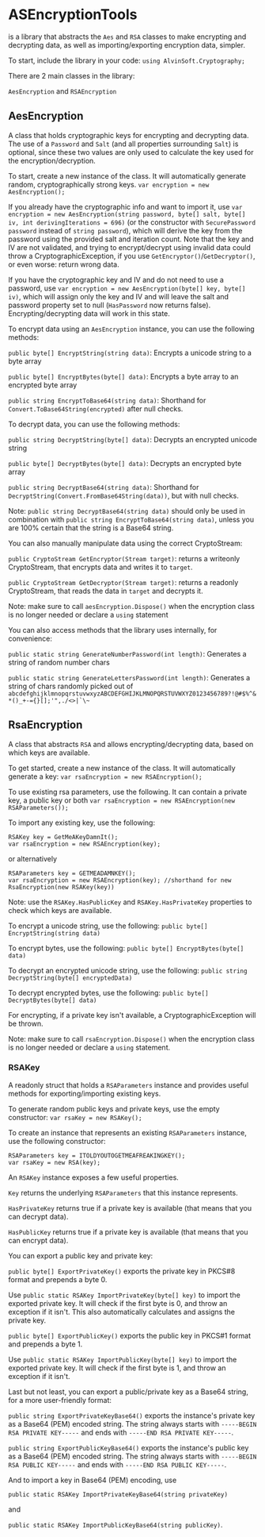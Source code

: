 # ASEncryptionTools
is a library that abstracts the ```Aes``` and ```RSA``` classes to make encrypting and decrypting data, as well as importing/exporting encryption data, simpler.

To start, include the library in your code:
```using AlvinSoft.Cryptography;```

There are 2 main classes in the library:

```AesEncryption``` and
```RSAEncryption```


## AesEncryption

A class that holds cryptographic keys for encrypting and decrypting data. The use of a ```Password``` and ```Salt``` (and all properties surrounding ```Salt```) is optional, since these two values are only used to calculate the key used for the encryption/decryption.

To start, create a new instance of the class. It will automatically generate random, cryptographically strong keys.
```var encryption = new AesEncryption();```

If you already have the cryptographic info and want to import it, use ```var encryption = new AesEncryption(string password, byte[] salt, byte[] iv, int derivingIterations = 696)``` (or the constructor with ```SecurePassword password``` instead of ```string password```), which will derive the key from the password using the provided salt and iteration count. Note that the key and IV are not validated, and trying to encrypt/decrypt using invalid data could throw a CryptographicException, if you use ```GetEncryptor()```/```GetDecryptor()```, or even worse: return wrong data.

If you have the cryptographic key and IV and do not need to use a password, use ```var encryption = new AesEncryption(byte[] key, byte[] iv)```, which will assign only the key and IV and will leave the salt and password property set to null (```HasPassword``` now returns false). Encrypting/decrypting data will work in this state.


To encrypt data using an ```AesEncryption``` instance, you can use the following methods:

```public byte[] EncryptString(string data)```: Encrypts a unicode string to a byte array

```public byte[] EncryptBytes(byte[] data)```: Encrypts a byte array to an encrypted byte array

```public string EncryptToBase64(string data)```: Shorthand for ```Convert.ToBase64String(encrypted)``` after null checks.


To decrypt data, you can use the following methods:

```public string DecryptString(byte[] data)```: Decrypts an encrypted unicode string

```public byte[] DecryptBytes(byte[] data)```: Decrypts an encrypted byte array

```public string DecryptBase64(string data)```: Shorthand for ```DecryptString(Convert.FromBase64String(data))```, but with null checks.

Note: ```public string DecryptBase64(string data)``` should only be used in combination with ```public string EncryptToBase64(string data)```, unless you are 100% certain that the string is a Base64 string.


You can also manually manipulate data using the correct CryptoStream:

```public CryptoStream GetEncryptor(Stream target)```: returns a writeonly CryptoStream, that encrypts data and writes it to ```target```.

```public CryptoStream GetDecryptor(Stream target)```: returns a readonly CryptoStream, that reads the data in ```target``` and decrypts it.

Note: make sure to call ```aesEncryption.Dispose()``` when the encryption class is no longer needed or declare a ```using``` statement


You can also access methods that the library uses internally, for convenience:

```public static string GenerateNumberPassword(int length)```: Generates a string of random number chars

```public static string GenerateLettersPassword(int length)```: Generates a string of chars randomly picked out of ```abcdefghijklmnopqrstuvwxyzABCDEFGHIJKLMNOPQRSTUVWXYZ0123456789?!@#$%^&*()_+-={}[];'",./<>|`\~```

## RsaEncryption

A class that abstracts ```RSA``` and allows encrypting/decrypting data, based on which keys are available.

To get started, create a new instance of the class. It will automatically generate a key: ```var rsaEncryption = new RSAEncryption();```

To use existing rsa parameters, use the following. It can contain a private key, a public key or both ```var rsaEncryption = new RSAEncryption(new RSAParameters());```

To import any existing key, use the following:

```
RSAKey key = GetMeAKeyDamnIt();
var rsaEncryption = new RSAEncryption(key);
```

or alternatively

```
RSAParameters key = GETMEADAMNKEY();
var rsaEncryption = new RSAEncryption(key); //shorthand for new RsaEncryption(new RSAKey(key))
```

Note: use the ```RSAKey.HasPublicKey``` and ```RSAKey.HasPrivateKey``` properties to check which keys are available.


To encrypt a unicode string, use the following: ```public byte[] EncryptString(string data)```

To encrypt bytes, use the following: ```public byte[] EncryptBytes(byte[] data)```


To decrypt an encrypted unicode string, use the following: ```public string DecryptString(byte[] encryptedData)```

To decrypt encrypted bytes, use the following: ```public byte[] DecryptBytes(byte[] data)```

For encrypting, if a private key isn't available, a CryptographicException will be thrown.

Note: make sure to call ```rsaEncryption.Dispose()``` when the encryption class is no longer needed or declare a ```using``` statement.

### RSAKey

A readonly struct that holds a ```RSAParameters``` instance and provides useful methods for exporting/importing existing keys.

To generate random public keys and private keys, use the empty constructor: ```var rsaKey = new RSAKey();```

To create an instance that represents an existing ```RSAParameters``` instance, use the following constructor:

```
RSAParameters key = ITOLDYOUTOGETMEAFREAKINGKEY();
var rsaKey = new RSA(key);
```

An ```RSAKey``` instance exposes a few useful properties.


```Key``` returns the underlying ```RSAParameters``` that this instance represents.

```HasPrivateKey``` returns true if a private key is available (that means that you can decrypt data).

```HasPublicKey``` returns true if a private key is available (that means that you can encrypt data).


You can export a public key and private key:

```public byte[] ExportPrivateKey()``` exports the private key in PKCS#8 format and prepends a byte 0.

Use ```public static RSAKey ImportPrivateKey(byte[] key)``` to import the exported private key. It will check if the first byte is 0, and throw an exception if it isn't. This also automatically calculates and assigns the private key.

```public byte[] ExportPublicKey()``` exports the public key in PKCS#1 format and prepends a byte 1.

Use ```public static RSAKey ImportPublicKey(byte[] key)``` to import the exported private key. It will check if the first byte is 1, and throw an exception if it isn't.


Last but not least, you can export a public/private key as a Base64 string, for a more user-friendly format:

```public string ExportPrivateKeyBase64()``` exports the instance's private key as a Base64 (PEM) encoded string. The string always starts with ```-----BEGIN RSA PRIVATE KEY-----``` and ends with ```-----END RSA PRIVATE KEY-----```.

```public string ExportPublicKeyBase64()``` exports the instance's public key as a Base64 (PEM) encoded string. The string always starts with ```-----BEGIN RSA PUBLIC KEY-----``` and ends with ```-----END RSA PUBLIC KEY-----```.

And to import a key in Base64 (PEM) encoding, use

```public static RSAKey ImportPrivateKeyBase64(string privateKey)```

and

```public static RSAKey ImportPublicKeyBase64(string publicKey)```.

